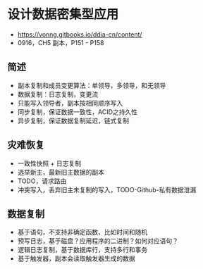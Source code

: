 # 设计数据密集型应用
- https://vonng.gitbooks.io/ddia-cn/content/
- 0916，CH5 副本，P151 - P158

## 简述
- 副本复制和成员变更算法：单领导，多领导，和无领导
- 数据复制：日志复制，变更流
- 只能写入领导者，副本按相同顺序写入
- 同步复制，保证数据一致性，ACID之持久性
- 异步复制，保证数据复制延迟，链式复制

## 灾难恢复
- 一致性快照 + 日志复制
- 选举新主，最新旧主数据的副本
- TODO，请求路由
- 冲突写入，丢弃旧主未复制的写入，TODO-Github-私有数据泄漏

## 数据复制
- 基于语句，不支持非确定函数，比如时间和随机
- 预写日志，基于磁盘？应用程序的二进制？如何对应语句？
- 逻辑日志复制，基于数据库行，支持多行和事务
- 基于触发器，副本会读取触发器生成的数据
